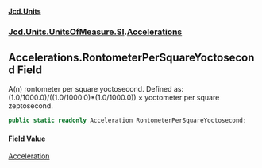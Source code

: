#### [Jcd.Units](index.md 'index')
### [Jcd.Units.UnitsOfMeasure.SI](Jcd.Units.UnitsOfMeasure.SI.md 'Jcd.Units.UnitsOfMeasure.SI').[Accelerations](Accelerations.md 'Jcd.Units.UnitsOfMeasure.SI.Accelerations')

## Accelerations.RontometerPerSquareYoctosecond Field

A(n) rontometer per square yoctosecond. Defined as: (1.0/1000.0)/((1.0/1000.0)*(1.0/1000.0)) × yoctometer per square zeptosecond.

```csharp
public static readonly Acceleration RontometerPerSquareYoctosecond;
```

#### Field Value
[Acceleration](Acceleration.md 'Jcd.Units.UnitTypes.Acceleration')